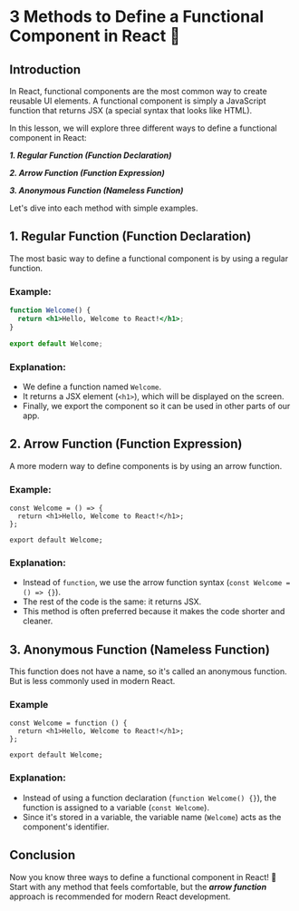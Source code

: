 # 3 Methods to Define a Functional Component in React 🚀

## Introduction
In React, functional components are the most common way to create reusable UI elements. A functional component is simply a JavaScript function that returns JSX (a special syntax that looks like HTML).

In this lesson, we will explore three different ways to define a functional component in React:

_**1. Regular Function (Function Declaration)**_

_**2. Arrow Function (Function Expression)**_

_**3. Anonymous Function (Nameless Function)**_

Let's dive into each method with simple examples.

## 1. Regular Function (Function Declaration)
The most basic way to define a functional component is by using a regular function.

### Example:
```jsx
function Welcome() {
  return <h1>Hello, Welcome to React!</h1>;
}

export default Welcome;
```

### Explanation:
* We define a function named `Welcome`.
* It returns a JSX element (`<h1>`), which will be displayed on the screen.
* Finally, we export the component so it can be used in other parts of our app.

## 2. Arrow Function (Function Expression)
A more modern way to define components is by using an arrow function.

### Example:
```
const Welcome = () => {
  return <h1>Hello, Welcome to React!</h1>;
};

export default Welcome;
```

### Explanation:
* Instead of `function`, we use the arrow function syntax (`const Welcome = () => {}`).
* The rest of the code is the same: it returns JSX.
* This method is often preferred because it makes the code shorter and cleaner.

## 3. Anonymous Function (Nameless Function)
This function does not have a name, so it's called an anonymous function. But is less commonly used in modern React.
### Example
```
const Welcome = function () {
  return <h1>Hello, Welcome to React!</h1>;
};

export default Welcome;
```

### Explanation:
* Instead of using a function declaration (`function Welcome() {}`), the function is assigned to a variable (`const Welcome`).
* Since it's stored in a variable, the variable name (`Welcome`) acts as the component's identifier.

## Conclusion
Now you know three ways to define a functional component in React! 🚀 Start with any method that feels comfortable, but the **_arrow function_** approach is recommended for modern React development.
